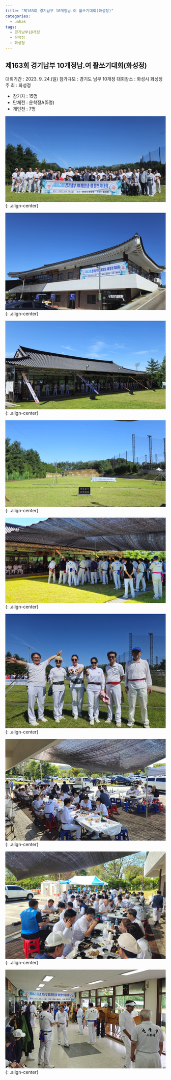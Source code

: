 ```yaml
---
title: "제163회 경기남부 10개정남.여 활쏘기대회(화성정)"
categories:
  - unhak
tags:
  - 경기남부10개정
  - 운학정
  - 화성정  
---
```


## 제163회 경기남부 10개정남.여 활쏘기대회(화성정)

대회기간 : 2023. 9. 24.(일)
참가규모 : 경기도 남부 10개정
대회장소 : 화성시 화성정
주 최 : 화성정

- 참가자 : 15명   
- 단체전 : 운학정A(5명)   
- 개인전 : 7명   


![제163회 경기남부 10개정남.여 활쏘기대회(화성정)1](/assets/images/unhak/tenjeong_202309_01.jpg "제163회 경기남부 10개정남.여 활쏘기대회(화성정)1"){: .align-center}

![제163회 경기남부 10개정남.여 활쏘기대회(화성정)2](/assets/images/unhak/tenjeong_202309_02.jpg "제163회 경기남부 10개정남.여 활쏘기대회(화성정)2"){: .align-center}

![제163회 경기남부 10개정남.여 활쏘기대회(화성정)4](/assets/images/unhak/tenjeong_202309_03.jpg "제163회 경기남부 10개정남.여 활쏘기대회(화성정)4"){: .align-center}

![제163회 경기남부 10개정남.여 활쏘기대회(화성정)5](/assets/images/unhak/tenjeong_202309_04.jpg "제163회 경기남부 10개정남.여 활쏘기대회(화성정)5"){: .align-center}

![제163회 경기남부 10개정남.여 활쏘기대회(화성정)6](/assets/images/unhak/tenjeong_202309_05.jpg "제163회 경기남부 10개정남.여 활쏘기대회(화성정)6"){: .align-center}

![제163회 경기남부 10개정남.여 활쏘기대회(화성정)7](/assets/images/unhak/tenjeong_202309_06.jpg "제163회 경기남부 10개정남.여 활쏘기대회(화성정)7"){: .align-center}

![제163회 경기남부 10개정남.여 활쏘기대회(화성정)8](/assets/images/unhak/tenjeong_202309_07.jpg "제163회 경기남부 10개정남.여 활쏘기대회(화성정)8"){: .align-center}

![제163회 경기남부 10개정남.여 활쏘기대회(화성정)9](/assets/images/unhak/tenjeong_202309_08.jpg "제163회 경기남부 10개정남.여 활쏘기대회(화성정)9"){: .align-center}

![제163회 경기남부 10개정남.여 활쏘기대회(화성정)10](/assets/images/unhak/tenjeong_202309_09.jpg "제163회 경기남부 10개정남.여 활쏘기대회(화성정)10"){: .align-center}



